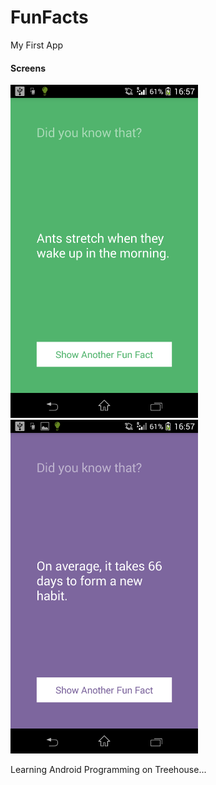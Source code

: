 # FunFacts
<p>My First App</p>
<h4>Screens</h4>
<img src="/images/screen1.png" alt="Screen 1" style="width:300px;"/>

<img src="/images/screen2.png" alt="Screen 2" style="width:300px;"/>
<br/>
<p>Learning Android Programming on Treehouse...</p>

